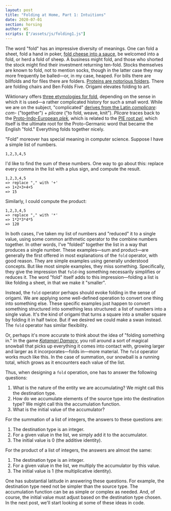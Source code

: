 ```yaml
---
layout: post
title: "Folding at Home, Part 1: Intuitions"
date: 2020-07-01
section: horsing
author: WS
scripts: ["/assets/js/folding1.js"]
---
```


The word "fold" has an impressive diversity of meanings. One can fold a sheet,
fold a hand in poker, [fold cheese into a sauce](https://www.youtube.com/watch?v=NywzrUJnmTo),
be welcomed into a fold, or herd a fold of sheep. A business might fold, and those who
shorted the stock might find their investment returning ten-fold. Stocks themselves
are known to fold, not to mention socks, though in the latter case they may more frequently
be balled—or, in my case, heaped. For bills there are billfolds and for files there
are folders. [Proteins are notorious folders](https://foldingathome.org/about/). There are
folding chairs and Ben Folds Five. Origami elevates folding to art.

Wiktionary offers [three etymologies for fold](https://en.wiktionary.org/wiki/fold),
depending on the sense in which it is used—a rather complicated history for such a
small word. While we are on the subject, "complicated"
[derives from the Latin _complicare_](https://en.wiktionary.org/wiki/complicate#English):
_com-_ ("together") + _plicare_ ("to fold, weave, knit"). _Plicare_ traces back to the
[Proto-Indo-European _pleḱ_](https://en.wiktionary.org/wiki/Reconstruction:Proto-Indo-European/ple%E1%B8%B1-),
which is related to the [PIE root _pel_](https://en.wiktionary.org/wiki/Reconstruction:Proto-Indo-European/pel-),
which itself is the ultimate root for the Proto-Germanic word that became the English
"fold." Everything folds together nicely.

"Fold" moreover has special meaning in computer science. Suppose I have a simple list of
numbers.

```
1,2,3,4,5
```

I'd like to find the sum of these numbers. One way to go about this: replace every comma
in the list with a plus sign, and compute the result.

```
1,2,3,4,5 
=> replace "," with '+' 
=> 1+2+3+4+5
=> 15
```

Similarly, I could compute the product:

```
1,2,3,4,5 
=> replace "," with '*' 
=> 1*2*3*4*5
=> 120
```

In both cases, I've taken my list of numbers and "reduced" it to a single value, using some
common arithmetic operator to the combine numbers together. In other words, I've "folded" together
the list in a way that produces a single number. These examples—sum and product—are generally
the first offered in most explanations of the `fold` operator, with good reason. They are simple
examples using generally understood concepts. But like most simple examples, they miss something.
Specifically, they give the impression that `fold`-ing something necessarily simplifies or reduces it.
The word "fold" itself adds to this impression—folding a list is like folding a sheet, in that we
make it "smaller".

Instead, the `fold` operator perhaps should evoke folding in the sense of origami. We are applying
some well-defined operation to convert one thing into something else. These specific examples
just happen to convert something structured into something less structured: a list of numbers
into a single value. It's the kind of origami that turns a square into a smaller square by folding
it in half twice. But if we desired we could make a swan instead. The `fold` operator has
similar flexibility.

Or, perhaps it's more accurate to think about the idea of "folding something in." In the game
[_Katamari Damacy_](https://www.youtube.com/watch?v=JHsFcSNFUMc), you roll around a sort of
magical snowball that picks up everything it comes into contact with, growing larger and larger
as it incorporates—folds in—more material. The `fold` operator works much like this.  In the case
of summation, our snowball is a running total, which grows as it encounters each value of the list.

<div class="row">
  <div class="col-md-12 px-5">
    <div style="max-width: 1000px;">
      <div id="fold1"></div>
    </div>
  </div>
</div>

Thus, when designing a `fold` operation, one has to answer the following questions:

1. What is the nature of the entity we are accumulating? We might call this the destination type.
2. How do we accumulate elements of the source type into the destination type? We might call this the accumulation function.
3. What is the initial value of the accumulator?

For the summation of a list of integers, the answers to these questions are:

1. The destination type is an integer.
2. For a given value in the list, we simply add it to the accumulator.
3. The initial value is 0 (the additive identity).

For the product of a list of integers, the answers are almost the same:

1. The destination type is an integer.
2. For a given value in the list, we multiply the accumulator by this value.
3. The initial value is 1 (the multiplicative identity).

One has substantial latitude in answering these questions. For example, the destination type
need not be simpler than the source type. The accumulation function can be as simple or
complex as needed. And, of course, the initial value must adjust based on the destination
type chosen. In the next post, we'll start looking at some of these ideas in code.
